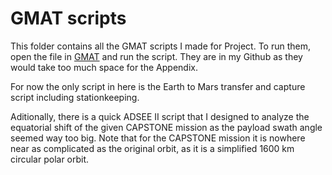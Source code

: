 # GMAT scripts

This folder contains all the GMAT scripts I made for Project. To run them, open the file in [GMAT](https://sourceforge.net/projects/gmat/) and run the script. They are in my Github as they would take too much space for the Appendix.

For now the only script in here is the Earth to Mars transfer and capture script including stationkeeping.

Aditionally, there is a quick ADSEE II script that I designed to analyze the equatorial shift of the given CAPSTONE mission as the payload swath angle seemed way too big. Note that for the CAPSTONE mission it is nowhere near as complicated as the original orbit, as it is a simplified 1600 km circular polar orbit.

